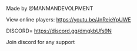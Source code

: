 Made by @MANMANDEVOLPMENT 

View online players: https://youtu.be/JnReieYpUWE

DISCORD= https://discord.gg/dmgkbUfs9N


Join discord for any support 
